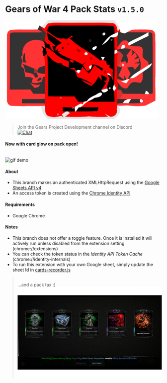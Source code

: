 # Gears of War 4 Pack Stats `v1.5.0`

![logo](https://github.com/TheanosLearning/Gears4PackStats/raw/authxhr/images/cards-red-svg.png)

> Join the Gears Project Development channel on Discord <br> [![Chat](https://img.shields.io/badge/chat-on%20discord-7289da.svg)](https://discord.gg/9yhnD)

#### Now with card glow on pack open!
<br>![gif demo](https://media.giphy.com/media/QLen4sArKARjO/giphy.gif)

#### About
* This branch makes an authenticated XMLHttpRequest using the [Google Sheets API v4](https://developers.google.com/sheets/api/reference/rest/)
* An access token is created using the [Chrome Identity API](https://developer.chrome.com/apps/identity)

#### Requirements
* Google Chrome

#### Notes
* This branch does not offer a toggle feature. Once it is installed it will actively run unless disabled from the extension setting (chrome://extensions)
* You can check the token status in the _Identity API Token Cache_ (chrome://identity-internals)
* To run this extension with your own Google sheet, simply update the sheet Id in [cards-recorder.js](https://github.com/TheanosLearning/Gears4PackStats/blob/authxhr/gears4-pack-stats/background/cards-recorder.js#L158)


> <br>...and a pack tax :)
![demo](https://github.com/TheanosLearning/Gears4PackStats/raw/authxhr/images/authxhr-demo.png)
